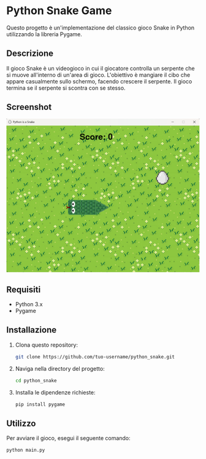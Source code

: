 # Python Snake Game

Questo progetto è un'implementazione del classico gioco Snake in Python utilizzando la libreria Pygame.

## Descrizione

Il gioco Snake è un videogioco in cui il giocatore controlla un serpente che si muove all'interno di un'area di gioco. L'obiettivo è mangiare il cibo che appare casualmente sullo schermo, facendo crescere il serpente. Il gioco termina se il serpente si scontra con se stesso.

## Screenshot

![Screenshot del gioco](assets/Snake_screenshot.png)

## Requisiti

- Python 3.x
- Pygame

## Installazione

1. Clona questo repository:
    ```bash
    git clone https://github.com/tuo-username/python_snake.git
    ```
2. Naviga nella directory del progetto:
    ```bash
    cd python_snake
    ```
3. Installa le dipendenze richieste:
    ```bash
    pip install pygame
    ```

## Utilizzo

Per avviare il gioco, esegui il seguente comando:
```bash
python main.py
```